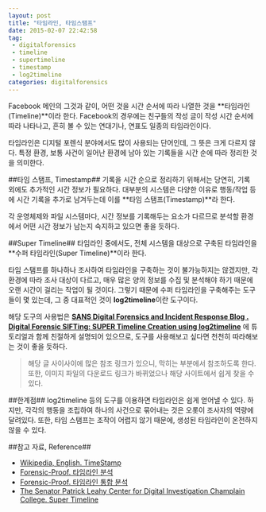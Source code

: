 ```yaml
---
layout: post
title: "타임라인, 타임스탬프"
date: 2015-02-07 22:42:58
tag:
 - digitalforensics
 - timeline
 - supertimeline
 - timestamp
 - log2timeline
categories: digitalforensics
---
```


Facebook 메인의 그것과 같이, 어떤 것을 시간 순서에 따라 나열한 것을 **타임라인(Timeline)**이라 한다. Facebook의 경우에는 친구들의 작성 글이 작성 시간 순서에 따라 나타나고, 흔히 볼 수 있는 연대기나, 연표도 일종의 타임라인이다.

타임라인은 디지털 포렌식 분야에서도 많이 사용되는 단어인데, 그 뜻은 크게 다르지 않다. 특정 환경, 보통 사건이 일어난 환경에 남아 있는 기록들을 시간 순에 따라 정리한 것을 의미한다. 

##타임 스탬프, Timestamp##
기록을 시간 순으로 정리하기 위해서는 당연히, 기록 외에도 추가적인 시간 정보가 필요하다. 대부분의 시스템은 다양한 이유로 행동/작업 등에 시간 기록을 추가로 남겨두는데 이를 **타임 스탬프(Timestamp)**라 한다.

각 운영체제와 파일 시스템마다, 시간 정보를 기록해두는 요소가 다르므로 분석할 환경에서 어떤 시간 정보가 남는지 숙지하고 있으면 좋을 듯하다.

##Super Timeline##
타임라인 중에서도, 전체 시스템을 대상으로 구축된 타임라인을 **수퍼 타임라인(Super Timeline)**이라 한다.

타임 스탬프를 하나하나 조사하여 타임라인을 구축하는 것이 불가능하지는 않겠지만, 각 환경에 따라 조사 대상이 다르고, 매우 많은 양의 정보를 수집 및 분석해야 하기 때문에 오랜 시간이 걸리는 작업이 될 것이다. 그렇기 때문에 수퍼 타임라인을 구축해주는 도구들이 몇 있는데, 그 중 대표적인 것이 **log2timeline**이란 도구이다.

해당 도구의 사용법은 
**[SANS Digital Forensics and Incident Response Blog
 . Digital Forensic SIFTing: SUPER Timeline Creation using log2timeline](http://digital-forensics.sans.org/blog/2011/12/07/digital-forensic-sifting-super-timeline-analysis-and-creation#)** 에 튜토리얼과 함께 친절하게 설명되어 있으므로, 도구를 사용해보고 싶다면 천천히 따라해보는 것이 좋을 듯하다.
> 해당 글 사이사이에 많은 참조 링크가 있으니, 막히는 부분에서 참조하도록 한다.
> 또한, 이미지 파일의 다운로드 링크가 바뀌었으나 해당 사이트에서 쉽게 찾을 수 있다.


##한계점##
log2timeline 등의 도구를 이용하면 타임라인은 쉽게 얻어낼 수 있다. 하지만, 각각의 행동을 조립하여 하나의 사건으로 묶어내는 것은 오롯이 조사자의 역량에 달려있다.
또한, 타임 스탬프는 조작이 어렵지 않기 때문에, 생성된 타임라인이 온전하지 않을 수 있다.


##참고 자료, Reference##

- [Wikipedia, English. TimeStamp](http://en.wikipedia.org/wiki/Timestamp)
- [Forensic-Proof. 타임라인 분석](http://forensic-proof.com/archives/3779)
- [Forensic-Proof. 타임라인 통합 분석](http://forensic-proof.com/archives/2323)
- [The Senator Patrick Leahy Center for Digital Investigation
Champlain College. Super Timeline](http://www.champlain.edu/Documents/LCDI/archive/SuperTimelineReport.pdf)




